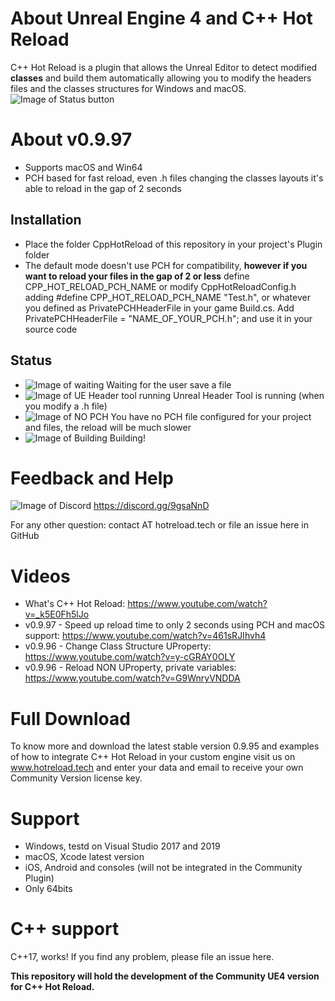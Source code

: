 # About Unreal Engine 4 and C++ Hot Reload
C++ Hot Reload is a plugin that allows the Unreal Editor to detect modified **classes** and build them automatically allowing you to modify the headers files and the classes structures for Windows and macOS.
![Image of Status button](https://github.com/CppHotReload/UE4/blob/master/image01.jpg)

# About v0.9.97
* Supports macOS and Win64
* PCH based for fast reload, even .h files changing the classes layouts it's able to reload in the gap of 2 seconds
## Installation
* Place the folder CppHotReload of this repository in your project's Plugin folder
* The default mode doesn't use PCH for compatibility, **however if you want to reload your files in the gap of 2 or less** define CPP_HOT_RELOAD_PCH_NAME or modify CppHotReloadConfig.h adding #define CPP_HOT_RELOAD_PCH_NAME "Test.h", or whatever you defined as PrivatePCHHeaderFile in your game Build.cs. Add PrivatePCHHeaderFile = "NAME_OF_YOUR_PCH.h"; and use it in your source code
## Status
* ![Image of waiting](https://github.com/CppHotReload/UE4/blob/master/CppHotReload/Resources/ToolBar_Icon_40_waiting.png) Waiting for the user save a file 
* ![Image of UE Header tool running](https://github.com/CppHotReload/UE4/blob/master/CppHotReload/Resources/ToolBar_Icon_40_ue_tool.png) Unreal Header Tool is running (when you modify a .h file)
* ![Image of NO PCH](https://github.com/CppHotReload/UE4/blob/master/CppHotReload/Resources/ToolBar_Icon_40_no_pch_1.png) You have no  PCH file configured for your project and files, the reload will be much slower
* ![Image of Building](https://github.com/CppHotReload/UE4/blob/master/CppHotReload/Resources/ToolBar_Icon_40_1.png) Building!

# Feedback and Help
![Image of Discord](https://discordapp.com/assets/e4923594e694a21542a489471ecffa50.svg)
https://discord.gg/9gsaNnD

For any other question: contact AT hotreload.tech or file an issue here in GitHub
# Videos
* What's C++ Hot Reload: https://www.youtube.com/watch?v=_k5E0Fh5lJo
* v0.9.97 - Speed up reload time to only 2 seconds using PCH and macOS support: https://www.youtube.com/watch?v=461sRJIhvh4
* v0.9.96 - Change Class Structure UProperty: https://www.youtube.com/watch?v=y-cGRAY0OLY
* v0.9.96 - Reload NON UProperty, private variables: https://www.youtube.com/watch?v=G9WnryVNDDA

# Full Download
To know more and download the latest stable version 0.9.95 and examples of how to integrate C++ Hot Reload in your custom engine visit us on www.hotreload.tech and enter your data and email to receive your own Community Version license key.

# Support
* Windows, testd on Visual Studio 2017 and 2019
* macOS, Xcode latest version
* iOS, Android and consoles (will not be integrated in the Community Plugin)
* Only 64bits

# C++ support
C++17, works! If you find any problem, please file an issue here.

**This repository will hold the development of the Community UE4 version for C++ Hot Reload.**
